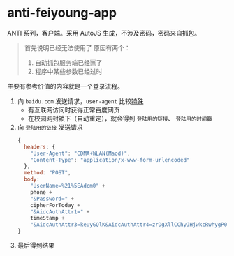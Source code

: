 # anti-feiyoung-app
ANTI 系列，客户端。采用 AutoJS 生成，不涉及密码，密码来自抓包。

> 首先说明已经无法使用了
> 原因有两个：
> 1. 自动抓包服务端已经🈚了
> 2. 程序中某些参数已经过时

主要有参考价值的内容就是一个登录流程。
1. 向 `baidu.com` 发送请求，`user-agent` 比较[特殊]()
    - 有互联网访问时获得正常百度网页
    - 在校园网封锁下（自动重定），就会得到 `登陆用的链接`、 `登陆用的时间戳`
2. 向 `登陆用的链接` 发送请求
    ```js
    {
      headers: {
        "User-Agent": "CDMA+WLAN(Maod)",
        "Content-Type": "application/x-www-form-urlencoded"
      },
      method: "POST",
      body:
        "UserName=%21%5EAdcm0" +
        phone +
        "&Password=" +
        cipherForToday +
        "&AidcAuthAttr1=" +
        timeStamp +
        "&AidcAuthAttr3=keuyGQlK&AidcAuthAttr4=zrDgXllCChyJHjwkcRwhygP0&AidcAuthAttr5=kfe1GQhXdGqOFDteego5zwP9IsNoxX7djTWspPrYm1A%3D%3D&AidcAuthAttr6=5Ia4cQhDfXSFbTtUDGY1yx8%3D&AidcAuthAttr7=6ZWiVlwdNiHMXCpOagQv2w2MQs0ohTWJnTu8qK5OibhCydTpTxkI88wadKPWby%2F2PKCVaZUxglbBs96%2FtmLE89M8AJ6y28o7qolpFep%2FcYFFRLd7H4MAMrDUMRO0F%2B93jh14fiAZYmtk9hdp%2BZ5w%2BjMQUoV4TCtM9VJ07XQwxlMVg%2F0YKrS1s3hXAstdQ1fvdSn3nAVGgdxc%2BJQDrQ%3D%3D&AidcAuthAttr8=jPSyBQxVaXWTQWUaakluj06scJ98nyqCyX7y%2FLUk1OkXiNjkXhVGvJhyTuLDaCPhK%2FOFJttlxxiVqNKupnDXkp9%2BR9D9j8p2j5h8FOxoatMaGu0oRdk%3D&AidcAuthAttr15=kfKxBwE%3D&AidcAuthAttr22=kA%3D%3D&AidcAuthAttr23=07DhVF0KNw%3D%3D&createAuthorFlag=0"
    }
    ```
3. 最后得到结果
